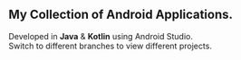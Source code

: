 ## My Collection of Android Applications.

Developed in **Java** & **Kotlin** using Android Studio.  
Switch to different branches to view different projects. 
